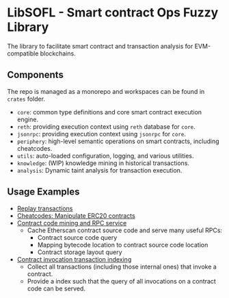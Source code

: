 # LibSOFL - Smart contract Ops Fuzzy Library

The library to facilitate smart contract and transaction analysis for EVM-compatible blockchains. 

## Components

The repo is managed as a monorepo and workspaces can be found in `crates` folder.

- `core`: common type definitions and core smart contract execution engine.
- `reth`: providing execution context using `reth` database for `core`.
- `jsonrpc`: providing execution context using `jsonrpc` for `core`.
- `periphery`: high-level semantic operations on smart contracts, including cheatcodes. 
- `utils`: auto-loaded configuration, logging, and various utilities.
- `knowledge`: (WIP) knowledge mining in historical transactions.
- `analysis`: Dynamic taint analysis for transaction execution.

## Usage Examples

- [Replay transactions](./crates/reth/src/blockchain/provider.rs#L397)
- [Cheatcodes: Manipulate ERC20 contracts](./crates/periphery/src/cheatcodes/erc20/dex_lp.rs#L278)
- [Contract code mining and RPC service](./crates/knowledge/code/bin/server/main.rs)
    - Cache Etherscan contract source code and serve many useful RPCs:
      - Contract source code query
      - Mapping bytecode location to contract source code location
      - Contract storage layout query 
- [Contract invocation transaction indexing](./crates/knowledge/index/bin/collect/main.rs)
    - Collect all transactions (including those internal ones) that invoke a contract. 
    - Provide a index such that the query of all invocations on a contract code can be served.